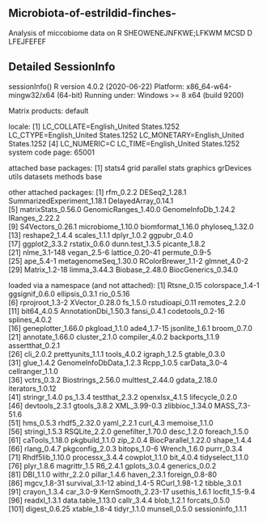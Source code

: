 ## Microbiota-of-estrildid-finches-

Analysis of miccobiome data on R  SHEOWENEJNFKWE;LFKWM MCSD
D
LFEJFEFEF









## Detailed SessionInfo 

sessionInfo()
R version 4.0.2 (2020-06-22)
Platform: x86_64-w64-mingw32/x64 (64-bit)
Running under: Windows >= 8 x64 (build 9200)

Matrix products: default

locale:
[1] LC_COLLATE=English_United States.1252  LC_CTYPE=English_United States.1252    LC_MONETARY=English_United States.1252
[4] LC_NUMERIC=C                           LC_TIME=English_United States.1252    
system code page: 65001

attached base packages:
 [1] stats4    grid      parallel  stats     graphics  grDevices utils     datasets  methods   base     

other attached packages:
 [1] rfm_0.2.2                   DESeq2_1.28.1               SummarizedExperiment_1.18.1 DelayedArray_0.14.1        
 [5] matrixStats_0.56.0          GenomicRanges_1.40.0        GenomeInfoDb_1.24.2         IRanges_2.22.2             
 [9] S4Vectors_0.26.1            microbiome_1.10.0           biomformat_1.16.0           phyloseq_1.32.0            
[13] reshape2_1.4.4              scales_1.1.1                dplyr_1.0.2                 ggpubr_0.4.0               
[17] ggplot2_3.3.2               rstatix_0.6.0               dunn.test_1.3.5             picante_1.8.2              
[21] nlme_3.1-148                vegan_2.5-6                 lattice_0.20-41             permute_0.9-5              
[25] ape_5.4-1                   metagenomeSeq_1.30.0        RColorBrewer_1.1-2          glmnet_4.0-2               
[29] Matrix_1.2-18               limma_3.44.3                Biobase_2.48.0              BiocGenerics_0.34.0        

loaded via a namespace (and not attached):
  [1] Rtsne_0.15             colorspace_1.4-1       ggsignif_0.6.0         ellipsis_0.3.1         rio_0.5.16            
  [6] rprojroot_1.3-2        XVector_0.28.0         fs_1.5.0               rstudioapi_0.11        remotes_2.2.0         
 [11] bit64_4.0.5            AnnotationDbi_1.50.3   fansi_0.4.1            codetools_0.2-16       splines_4.0.2         
 [16] geneplotter_1.66.0     pkgload_1.1.0          ade4_1.7-15            jsonlite_1.6.1         broom_0.7.0           
 [21] annotate_1.66.0        cluster_2.1.0          compiler_4.0.2         backports_1.1.9        assertthat_0.2.1      
 [26] cli_2.0.2              prettyunits_1.1.1      tools_4.0.2            igraph_1.2.5           gtable_0.3.0          
 [31] glue_1.4.2             GenomeInfoDbData_1.2.3 Rcpp_1.0.5             carData_3.0-4          cellranger_1.1.0      
 [36] vctrs_0.3.2            Biostrings_2.56.0      multtest_2.44.0        gdata_2.18.0           iterators_1.0.12      
 [41] stringr_1.4.0          ps_1.3.4               testthat_2.3.2         openxlsx_4.1.5         lifecycle_0.2.0       
 [46] devtools_2.3.1         gtools_3.8.2           XML_3.99-0.3           zlibbioc_1.34.0        MASS_7.3-51.6         
 [51] hms_0.5.3              rhdf5_2.32.0           yaml_2.2.1             curl_4.3               memoise_1.1.0         
 [56] stringi_1.5.3          RSQLite_2.2.0          genefilter_1.70.0      desc_1.2.0             foreach_1.5.0         
 [61] caTools_1.18.0         pkgbuild_1.1.0         zip_2.0.4              BiocParallel_1.22.0    shape_1.4.4           
 [66] rlang_0.4.7            pkgconfig_2.0.3        bitops_1.0-6           Wrench_1.6.0           purrr_0.3.4           
 [71] Rhdf5lib_1.10.0        processx_3.4.4         cowplot_1.1.0          bit_4.0.4              tidyselect_1.1.0      
 [76] plyr_1.8.6             magrittr_1.5           R6_2.4.1               gplots_3.0.4           generics_0.0.2        
 [81] DBI_1.1.0              withr_2.2.0            pillar_1.4.6           haven_2.3.1            foreign_0.8-80        
 [86] mgcv_1.8-31            survival_3.1-12        abind_1.4-5            RCurl_1.98-1.2         tibble_3.0.1          
 [91] crayon_1.3.4           car_3.0-9              KernSmooth_2.23-17     usethis_1.6.1          locfit_1.5-9.4        
 [96] readxl_1.3.1           data.table_1.13.0      callr_3.4.4            blob_1.2.1             forcats_0.5.0         
[101] digest_0.6.25          xtable_1.8-4           tidyr_1.1.0            munsell_0.5.0          sessioninfo_1.1.1   
